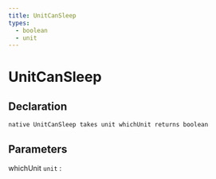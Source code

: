 ```yaml
---
title: UnitCanSleep
types:
  - boolean
  - unit
---
```


# UnitCanSleep

## Declaration

```jass
native UnitCanSleep takes unit whichUnit returns boolean
```

## Parameters
whichUnit `unit`
: 
